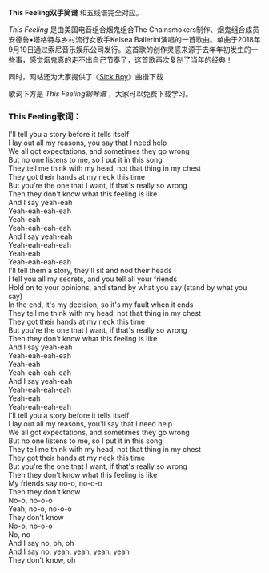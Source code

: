 

**This Feeling双手简谱** 和五线谱完全对应。

_This Feeling_ 是由美国电音组合烟鬼组合The Chainsmokers制作、烟鬼组合成员安德鲁•塔格特与乡村流行女歌手Kelsea
Ballerini演唱的一首歌曲。单曲于2018年9月19日通过索尼音乐娱乐公司发行。这首歌的创作灵感来源于去年年初发生的一些事，感觉烟鬼真的走不出自己节奏了，这首歌再次复制了当年的经典！

同时，网站还为大家提供了《[Sick Boy](Music-9062-Sick-Boy-The-Chainsmokers.html "Sick
Boy")》曲谱下载

歌词下方是 _This Feeling钢琴谱_ ，大家可以免费下载学习。

### This Feeling歌词：

I'll tell you a story before it tells itself  
I lay out all my reasons, you say that I need help  
We all got expectations, and sometimes they go wrong  
But no one listens to me, so I put it in this song  
They tell me think with my head, not that thing in my chest  
They got their hands at my neck this time  
But you're the one that I want, if that's really so wrong  
Then they don't know what this feeling is like  
And I say yeah-eah  
Yeah-eah-eah-eah  
Yeah-eah  
Yeah-eah-eah-eah  
And I say yeah-eah  
Yeah-eah-eah-eah  
Yeah-eah  
Yeah-eah-eah-eah  
I'll tell them a story, they'll sit and nod their heads  
I tell you all my secrets, and you tell all your friends  
Hold on to your opinions, and stand by what you say (stand by what you say)  
In the end, it's my decision, so it's my fault when it ends  
They tell me think with my head, not that thing in my chest  
They got their hands at my neck this time  
But you're the one that I want, if that's really so wrong  
Then they don't know what this feeling is like  
And I say yeah-eah  
Yeah-eah-eah-eah  
Yeah-eah  
Yeah-eah-eah-eah  
And I say yeah-eah  
Yeah-eah-eah-eah  
Yeah-eah  
Yeah-eah-eah-eah  
I'll tell you a story before it tells itself  
I lay out all my reasons, you'll say that I need help  
We all got expectations, and sometimes they go wrong  
But no one listens to me, so I put it in this song  
They tell me think with my head, not that thing in my chest  
They got their hands at my neck this time  
But you're the one that I want, if that's really so wrong  
Then they don't know what this feeling is like  
My friends say no-o, no-o-o  
Then they don't know  
No-o, no-o-o  
Yeah, no-o, no-o-o  
They don't know  
No-o, no-o-o  
No, no  
And I say no, oh, oh  
And I say no, yeah, yeah, yeah, yeah  
They don't know, oh

